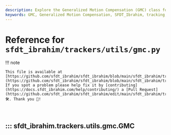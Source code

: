 ```yaml
---
description: Explore the Generalized Motion Compensation (GMC) class for tracking and object detection with methods like ORB, SIFT, ECC, and more.
keywords: GMC, Generalized Motion Compensation, SFDT_Ibrahim, tracking, object detection, ORB, SIFT, ECC, Sparse Optical Flow, computer vision, video frames
---
```


# Reference for `sfdt_ibrahim/trackers/utils/gmc.py`

!!! note

    This file is available at [https://github.com/sfdt_ibrahim/sfdt_ibrahim/blob/main/sfdt_ibrahim/trackers/utils/gmc.py](https://github.com/sfdt_ibrahim/sfdt_ibrahim/blob/main/sfdt_ibrahim/trackers/utils/gmc.py). If you spot a problem please help fix it by [contributing](https://docs.sfdt_ibrahim.com/help/contributing/) a [Pull Request](https://github.com/sfdt_ibrahim/sfdt_ibrahim/edit/main/sfdt_ibrahim/trackers/utils/gmc.py) 🛠️. Thank you 🙏!

<br>

## ::: sfdt_ibrahim.trackers.utils.gmc.GMC

<br><br>
